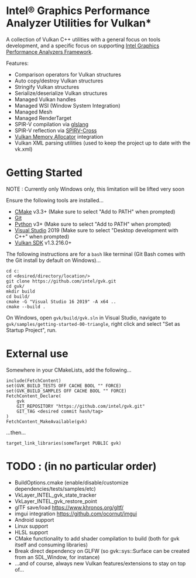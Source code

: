 
# Intel® Graphics Performance Analyzer Utilities for Vulkan*

A collection of Vulkan C++ utilities with a general focus on tools development, and a specific focus on supporting [Intel Graphics Performance Analyzers Framework](https://intel.github.io/gpasdk-doc/).

Features:
 - Comparison operators for Vulkan structures
 - Auto copy/destroy Vulkan structures
 - Stringify Vulkan structures
 - Serialize/deserialize Vulkan structures
 - Managed Vulkan handles
 - Managed WSI (Window System Integration)
 - Managed Mesh
 - Managed RenderTarget
 - SPIR-V compilation via [glslang](https://github.com/KhronosGroup/glslang)
 - SPIR-V reflection via [SPIRV-Cross](https://github.com/KhronosGroup/SPIRV-Cross)
 - [Vulkan Memory Allocator](https://gpuopen.com/vulkan-memory-allocator/) integration
 - Vulkan XML parsing utilities (used to keep the project up to date with the vk.xml)

# Getting Started

NOTE : Currently only Windows only, this limitation will be lifted very soon

Ensure the following tools are installed...
 - [CMake](https://cmake.org/download/) v3.3+ (Make sure to select "Add to PATH" when prompted)
 - [Git](https://git-scm.com/)
 - [Python](https://www.python.org/downloads/) v3+ (Make sure to select "Add to PATH" when prompted)
 - [Visual Studio](https://visualstudio.microsoft.com/vs/community/) 2019 (Make sure to select "Desktop development with C++" when prompted)
 - [Vulkan SDK](https://vulkan.lunarg.com/sdk/home) v1.3.216.0+

The following instructions are for a  `bash` like terminal (Git Bash comes with the Git install by default on Windows)...
```
cd c:
cd <desired/directory/location/>
git clone https://github.com/intel/gvk.git
cd gvk/
mkdir build
cd build/
cmake -G "Visual Studio 16 2019" -A x64 ..
cmake --build .
```
On Windows, open `gvk/build/gvk.sln` in Visual Studio, navigate to `gvk/samples/getting-started-00-triangle`, right click and select "Set as Startup Project", run.

# External use
Somewhere in your CMakeLists, add the following...
```
include(FetchContent)
set(GVK_BUILD_TESTS OFF CACHE BOOL "" FORCE)
set(GVK_BUILD_SAMPLES OFF CACHE BOOL "" FORCE)
FetchContent_Declare(
    gvk
    GIT_REPOSITORY "https://github.com/intel/gvk.git"
    GIT_TAG <desired commit hash/tag>
)
FetchContent_MakeAvailable(gvk)
```
...then...
```
target_link_libraries(someTarget PUBLIC gvk)
```

# TODO : (in no particular order)
 - BuildOptions.cmake (enable/disable/customize dependencies/tests/samples/etc)
 - VkLayer_INTEL_gvk_state_tracker
 - VkLayer_INTEL_gvk_restore_point
 - glTF save/load https://www.khronos.org/gltf/
 - imgui integration https://github.com/ocornut/imgui
 - Android support
 - Linux support
 - HLSL support
 - CMake functionality to add shader compilation to build (both for gvk itself and consuming libraries)
 - Break direct dependency on GLFW (so gvk::sys::Surface can be created from an SDL_Window, for instance)
 - ...and of course, always new Vulkan features/extensions to stay on top of...

